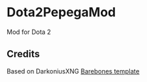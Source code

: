 # Dota2PepegaMod
Mod for Dota 2

## Credits
Based on DarkoniusXNG [Barebones template](https://github.com/DarkoniusXNG/barebones)
